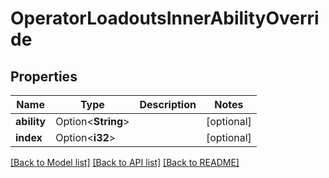 # OperatorLoadoutsInnerAbilityOverride

## Properties

Name | Type | Description | Notes
------------ | ------------- | ------------- | -------------
**ability** | Option<**String**> |  | [optional]
**index** | Option<**i32**> |  | [optional]

[[Back to Model list]](../README.md#documentation-for-models) [[Back to API list]](../README.md#documentation-for-api-endpoints) [[Back to README]](../README.md)


